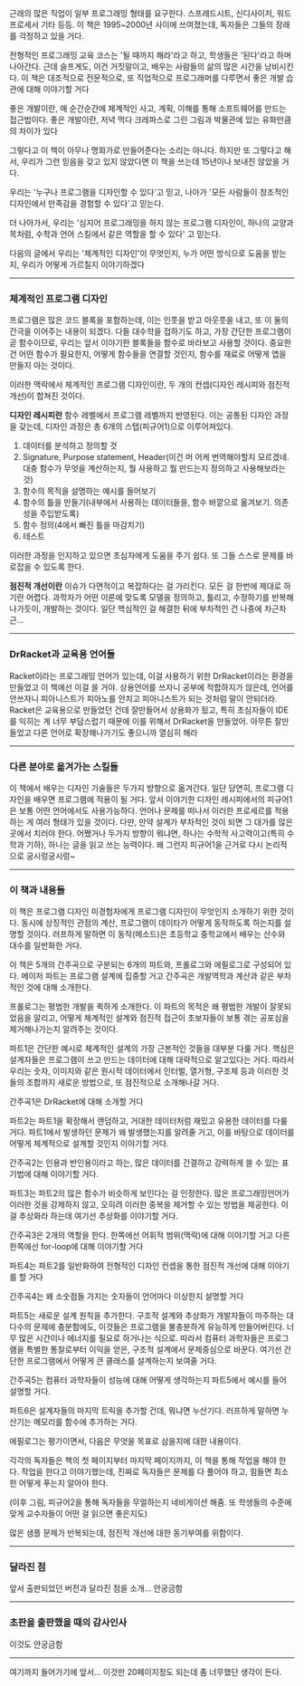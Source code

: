  근래의 많은 직업이 일부 프로그래밍 형태를 요구한다. 스프레드시트, 신디사이저, 워드프로세서 기타 등등. 이 책은 1995~2000년 사이에 쓰여졌는데, 독자들은 그들의 장래를 걱정하고 있을 거다.
 
 전형적인 프로그래밍 교육 코스는 '될 때까지 해라'라고 하고, 학생들은 '된다'라고 하며 나아간다. 근데 슬프게도, 이건 거짓말이고, 배우는 사람들의 삶의 많은 시간을 낭비시킨다. 이 책은 대조적으로 전문적으로, 또 직업적으로 프로그래머를 다루면서 좋은 개발 습관에 대해 이야기할 거다
 
 좋은 개발이란, 매 순간순간에 체계적인 사고, 계획, 이해를 통해 소프트웨어를 만드는 접근법이다. 좋은 개발이란, 저녁 먹다 크레파스로 그린 그림과 박물관에 있는 유화만큼의 차이가 있다
 
 그렇다고 이 책이 아무나 명화가로 만들어준다는 소리는 아니다. 하지만 또 그렇다고 해서, 우리가 그런 믿음을 갖고 있지 않았다면 이 책을 쓰는데 15년이나 보내진 않았을 거다.
 
 우리는 '누구나 프로그램을 디자인할 수 있다'고 믿고, 나아가 '모든 사람들이 창조적인 디자인에서 만족감을 경험할 수 있다'고 믿는다.
 
 더 나아가서, 우리는 '심지어 프로그래밍을 하지 않는 프로그램 디자인이, 하나의 교양과목처럼, 수학과 언어 스킬에서 같은 역할을 할 수 있다' 고 믿는다.
 
 다음의 글에서 우리는 '체계적인 디자인'이 무엇인지, 누가 어떤 방식으로 도움을 받는지, 우리가 어떻게 가르칠지 이야기하겠다
 
 
 
---

### 체계적인 프로그램 디자인

 프로그램은 많은 코드 블록을 포함하는데, 이는 인풋을 받고 아웃풋을 내고, 또 이 둘의 간극을 이어주는 내용이 되겠다. 다들 대수학을 접하기도 하고, 가장 간단한 프로그램이 곧 함수이므로, 우리는 앞서 이야기한 블록들을 함수로 바라보고 사용할 것이다. 중요한 건 어떤 함수가 필요한지, 어떻게 함수들을 연결할 것인지, 함수를 재료로 어떻게 앱을 만들지 아는 것이다.

 이러한 맥락에서 체계적인 프로그램 디자인이란, 두 개의 컨셉(디자인 레시피와 점진적 개선)이 합쳐진 것이다.

 **디자인 레시피란** 함수 레벨에서 프로그램 레벨까지 반영된다. 이는 공통된 디자인 과정을 갖는데, 디자인 과정은 총 6개의 스탭(피규어1)으로 이루어져있다.
 
  1. 데이터를 분석하고 정의할 것
  2. Signature, Purpose statement, Header(이건 머 어케 번역해야할지 모르겠네. 대충 함수가 무엇을 계산하는지, 뭘 사용하고 뭘 만드는지 정의하고 사용해보라는 것)
  3. 함수의 목적을 설명하는 예시를 들어보기
  4. 함수의 틀을 만들기(내부에서 사용하는 데이터들을, 함수 바깥으로 옮겨보기. 의존성을 주입받도록)
  5. 함수 정의(4에서 빠진 틀을 마감치기)
  6. 테스트
 
 이러한 과정을 인지하고 있으면 초심자에게 도움을 주기 쉽다. 또 그들 스스로 문제를 바로잡을 수 있도록 한다.
 
 **점진적 개선이란** 이슈가 다면적이고 복잡하다는 걸 가리킨다. 모든 걸 한번에 제대로 하기란 어렵다. 과학자가 어떤 이론에 맞도록 모델을 정의하고, 틀리고, 수정하기를 반복해나가듯이, 개발하는 것이다. 일단 핵심적인 걸 해결한 뒤에 부차적인 건 나중에 차근차근...


---

### DrRacket과 교육용 언어들 

 Racket이라는 프로그래밍 언어가 있는데, 이걸 사용하기 위한 DrRacket이라는 환경을 만들었고 이 책에선 이걸 쓸 거야. 상용언어를 쓰자니 공부에 적합하지가 않은데, 언어를 안쓰자니 피아니스트가 피아노를 안치고 피아니스트가 되는 것처럼 말이 안되더라.
 Racket은 교육용으로 만들었던 건데 잘만들어서 상용화가 됬고, 특히 초심자들이 IDE를 익히는 게 너무 부담스럽기 때문에 이를 위해서 DrRacket을 만들었어. 아무튼 잘만들었고 다른 언어로 확장해나가기도 좋으니까 열심히 해라
 
---

### 다른 분야로 옮겨가는 스킬들

 이 책에서 배우는 디자인 기술들은 두가지 방향으로 옮겨간다. 일단 당연히, 프로그램 디자인을 배우면 프로그램에 적용이 될 거다. 앞서 이야기한 디자인 레시피에서의 피규어1은 보통 어떤 언어에서도 사용가능하다. 언어나 문제를 떠나서 이러한 프로세르를 적용하는 게 여러 형태가 있을 것이다. 다만, 만약 설계가 부차적인 것이 되면 그 대가를 많은 곳에서 치러야 한다.
 어쨌거나 두가지 방향이 뭐냐면, 하나는 수학적 사고력이고(특히 수학과 기하), 하나는 글을 읽고 쓰는 능력이다. 왜 그런지 피규어1을 근거로 다시 논리적으로 궁시렁궁시렁~ 
 
---

### 이 책과 내용들

 이 책은 프로그램 디자인 미경험자에게 프로그램 디자인이 무엇인지 소개하기 위한 것이다. 동시에 상징적인 관점의 계산, 프로그램이 데이타가 어떻게 동작하도록 하는지를 설명할 것이다. 러프하게 말하면 이 동작(메소드)은 초등학교 중학교에서 배우는 산수와 대수를 일반화한 거다.
 
 이 책은 5개의 간주곡으로 구분되는 6개의 파트와, 프롤로그와 에필로그로 구성되어 있다. 메이저 파트는 프로그램 설계에 집중할 거고 간주곡은 개발역학과 계산과 같은 부차적인 것에 대해 소개한다.
 
 프롤로그는 평범한 개발을 퀵하게 소개한다. 이 파트의 목적은 왜 평범한 개발이 잘못되었음을 알리고, 어떻게 체계적인 설계와 점진적 접근이 초보자들이 보통 겪는 공포심을 제거해나가는지 알려주는 것이다.
 
 파트1은 간단한 예시로 체계적인 설계의 가장 근본적인 것들을 대부분 다룰 거다. 핵심은 설계자들은 프로그램이 쓰고 만드는 데이터에 대해 대략적으로 알고있다는 거다. 따라서 우리는 숫자, 이미지와 같은 원시적 데이터에서 인터벌, 열거형, 구조체 등과 이러한 것들의 조합까지 새로운 방법으로, 또 점진적으로 소개해나갈 거다.
 
 간주곡1은 DrRacket에 대해 소개할 거다
 
 파트2는 파트1을 확장해서 랜덤하고, 거대한 데이터처럼 재밌고 유용한 데이터를 다룰 거다. 파트1에서 발생하던 문제가 왜 발생했는지를 알려줄 거고, 이를 바탕으로 데이터를 어떻게 체계적으로 설계할 것인지 이야기할 거다.
 
 간주곡2는 인용과 반인용이라고 하는, 많은 데이터를 간결하고 강력하게 쓸 수 있는 표기법에 대해 이야기할 거다. 
 
 파트3는 파트2의 많은 함수가 비슷하게 보인다는 걸 인정한다. 많은 프로그래밍언어가 이러한 것을 강제하지 않고, 오히려 이러한 중복을 제거할 수 있는 방법을 제공한다. 이걸 추상화라 하는데 여기선 추상화를 이야기할 거다.
 
 간주곡3은 2개의 역할을 한다. 한쪽에선 어휘적 범위(맥락)에 대해 이야기할 거고 다른 한쪽에선 for-loop에 대해 이야기할 거다
 
 파트4는 파트2를 일반화하여 전형적인 디자인 컨셉을 통한 점진적 개선에 대해 이야기를 할 거다
 
 간주곡4는 왜 소숫점들 가지는 숫자들이 언어마다 이상한지 설명할 거다
 
 파트5는 새로운 설계 원칙을 추가한다. 구조적 설계와 추상화가 개발자들이 마주하는 대다수의 문제에 충분함에도, 이것들은 프로그램을 불충분하게 유능하게 만들어버린다. 너무 많은 시간이나 에너지를 필요로 하거나는 식으로. 따라서 컴퓨터 과학자들은 프로그램을 특별한 통찰로부터 이익을 얻은, 구조적 설계에서 문제중심으로 바꾼다. 여기선 간단한 프로그램에서 어떻게 큰 클래스를 설계하는지 보여줄 거다.
 
 간주곡5는 컴퓨터 과학자들이 성능에 대해 어떻게 생각하는지 파트5에서 예시를 들어 설명할 거다.
 
 파트6은 설계자들의 마지막 트릭을 추가할 건데, 뭐냐면 누산기다. 러프하게 말하면 누산기는 메모리를 함수에 추가하는 거다.
 
 에필로그는 평가이면서, 다음은 무엇을 목표로 삼을지에 대한 내용이다.
 
 각각의 독자들은 책의 첫 페이지부터 마지막 페이지까지, 이 책을 통해 작업을 해야 한다. 작업을 한다고 이야기했는데, 진짜로 독자들은 문제를 다 풀어야 하고, 힘들면 최소한 어떻게 푸는지 알아야 한다.
 
 (이후 그림, 피규어2을 통해 독자들을 무얼하는지 네비게이션 해줌. 또 학생들의 수준에 맞게 교수자들이 어떤 걸 읽으면 좋은지도)
 
 많은 샘플 문제가 반복되는데, 점진적 개선에 대한 동기부여를 위함이다.
 
 ---
 
 ### 달라진 점
 
 앞서 출판되었던 버전과 달라진 점을 소개... 안궁금함
 
 ---
 
 ### 초판을 출판했을 때의 감사인사
 
이것도 안궁금함

---

여기까지 들어가기에 앞서... 이것만 20페이지정도 되는데 좀 너무했단 생각이 든다.
 
 
 
 
 
 
 

